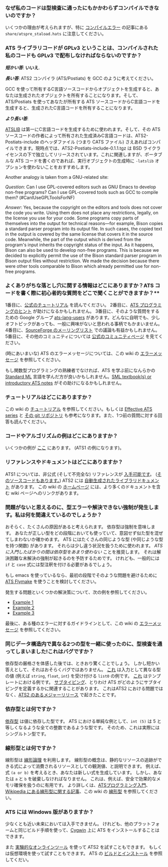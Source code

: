 ### なぜ私のコードは型検査に通ったにもかかわらずコンパイルできないのですか？


いくつかの理由が考えられますが、特に [コンパイルエラー](compiler-errors.md) の記事にある
`share/atspre_staload.hats` に注意してください。

### ATS ライブラリコードが GPLv3 ということは、コンパイルされた私のコードも GPLv3 で配布しなければならないのですか？


***短かい答***: **いいえ**.

***長い答***: ATS2 コンパイラ (ATS/Postiats) を GCC のように考えてください。

GCC
を使って所有するC言語ソースコードからオブジェクトを生成すると、あなたは生成されたオブジェクトを所有することになります。そして、ATS/Postiats
を使ってあなたが所有する ATS ソースコードからC言語コードを生成すると、生成されたC言語コードを所有することになります。

***より長い答***: 

[ATSLIB](ATSLIB.md) は第一にC言語コードを生成するために使われます。そして、その ATS
ソースコードの作者によって所有された生成済みC言語コードは、ATS2-Postiats-include のヘッダファイル (つまり CATS ファイル)
さえあればコンパイルできます。現時点では、ATS2-Postiats-include-0.1.1.tgz は BSD
ライクライセンスの下で独立してリリースされています。これに関連しますが、ポータブルな ATS コードを書くのであれば、実行オブジェクトの生成時に
`-latslib` オプションを使わないことをおすすめします。

Another analogy is taken from a GNU-related site:

*Question*: Can I use GPL-covered editors such as GNU Emacs to develop non-free
programs? Can I use GPL-covered tools such as GCC to compile them?
(#CanIUseGPLToolsForNF)

*Answer*: Yes, because the copyright on the editors and tools does not cover the
code you write. Using them does not place any restrictions, legally, on
the license you use for your code. Some programs copy parts of themselves into 
the output for technical reasons—for example, Bison copies a standard parser 
program into its output file. In such cases, the copied text in the output is covered 
by the same license that covers it in the source code. Meanwhile, the part of
the output which is derived from the program's input inherits the
copyright status of the input. As it happens, Bison can also be used 
to develop non-free programs.
This is because we decided to explicitly permit the use of the Bison
standard parser program in Bison output files without restriction. We made
the decision because there were other tools comparable to Bison which
already permitted use for non-free programs.

### よくありがちな落とし穴に関する情報はどこにありますか？ATS コードを書く際に初心者的な質問をどこで聞くことができますか？**


1番目に、[公式のチュートリアル][1] を読んでください。
2番目に、[ATS プログラミングのヒント][2] が助けになるかもしれません。
3番目に、そのような質問をするための Google グループ [ats-lang-users][3]
があります。どんなに自明でも、少しオフトピックがあっても、一般に興味がないと思われる事柄でもかまいません。
4番目に、[SourceForge のメーリングリスト][4] での議論も有益かもしれません。
5番目に、その他のコミュニティについては [公式のコミュニティページ][5] を見てください。

(時にあいまいな) ATS のエラーメッセージについては、この wiki の [エラーメッセージ](Error-messages.md)
を参照してください。

もし関数型プログラミングの熟練者でなければ、ATS を学ぶ前になんらかの [Standard ML][6] 言語を学んだ方が良いかもしれません。[SML
textbook(s) or introductory ATS notes][7] がその助けになるかもしれません。

[1]: http://www.ats-lang.org/DOCUMENT/#ATSINTRObook
[2]: http://scg.ece.ucsb.edu/software/notes.pdf
[3]: https://groups.google.com/forum/?fromgroups#!forum/ats-lang-users
[4]: https://sourceforge.net/mailarchive/forum.php?forum_name=ats-lang-users
[5]: http://www.ats-lang.org/COMMUNITY/#
[6]: http://en.wikipedia.org/wiki/Standard_ML
[7]: http://www.cs.bu.edu/~hwxi/academic/courses/Spring13/CS320.html

### チュートリアルはどこにありますか？


この wiki の [チュートリアル](tutorials.md) を参照してください。もしくは [Effective ATS series][26]
と [その git リポジトリ][27] も参考になります。また、1つ前の質問に対する回答も読んでください。


### コードやアルゴリズムの例はどこにありますか？


いくつかの例が [ここ][8] にあります。 (ATS1 の例になります)。

[8]: http://www.ats-lang.org/htdocs-old/EXAMPLE/example.html

### リファレンスやドキュメントはどこにありますか？


ATS1 については、非公式 (そして不完全な) リファレンスが [入手可能です][9]。
([そのソースコードもあります。][10])
ATS2 には [自動生成されたライブラリドキュメント][11] があります。
この wiki の [ホームページ](Home.md) には、より多くのドキュメントを含む wiki ページへのリンクがあります。

[9]: http://www.bluishcoder.co.nz/ats/ats-reference.pdf
[10]: https://github.com/doublec/ats-reference
[11]: http://www.ats-lang.org/LIBRARY/

### 問題がないと思えるのに、型エラーや解決できない強制が発生します。私は何を間違えているのでしょうか？


おそらく、たくさんの原因があると考えられます。
依存型は強制を意味します。
あなたが正しい型をどの段階においても使っていて、意図せず似た型を混ぜてしまわないか確かめます。
ATS にはたくさんの同じような型 (や同じような型を持つ関数) があります。
それらは少し違う状況を扱うために使われます。
*ATS に入門したばかりの間は依存型をあまり使わない* ことを推奨します。
それは解決困難な未解決の強制が起きるのを予防するためです。
けれども、一般的には `if` と `case` 式には型注釈を付ける必要があるでしょう。

もし emacs を使っているなら、最初の段階でそのような問題を避けるために [ATS Flymake][12] を使うことを検討してください。

発生する問題といくつかの解決策について、次の例を参照してください。

  - [Example 1][13]
  - [Example 2][14]
  - [Example 3][15]

最後に、ある種のエラーに対するガイドラインとして、この wiki の [エラーメッセージ](Error-messages.md) を参照してください。

[12]: http://www.reddit.com/r/ATS/comments/vx4lq/ats_flymake/
[13]:
https://sourceforge.net/mailarchive/forum.php?thread_name=Pine.LNX.4.64.1207201538580.21676%40csa2.bu.edu&forum_name=ats-lang-users
[14]:
https://groups.google.com/forum/?fromgroups=#!topic/ats-lang-users/bnROVnWcFMU
[15]:
https://groups.google.com/forum/?fromgroups=#!topic/ats-lang-users/oFuXRr4K8ts

### 同じデータ構造内で異なる2つの型を一緒に使ったのに、型検査を通ってしまいました!これはバグですか？


依存型の厳格さを体感した後では、ときおり驚くことでしょう。
しかし短かい答えとして、それはおそらくバグではありません。
[これ][16] は入力として異なる型の値 (例えば `string`, `float`, `int`) を受け付ける `list0` の例です。
[これ][17] はテンプレートにおける例です。
[サブタイピング][18]、とりわけ ATS がどのようにサブタイピングを定義するかに関連することがあります。
これはATS2 における問題ではなく、[ATS2 のあるメジャーリリース][19] で起きたことです。

[16]: http://www.ats-lang.org/DOCUMENT/INTPROGINATS/HTML/x1099.html
[17]:
https://sourceforge.net/mailarchive/forum.php?thread_name=Pine.LNX.4.64.1204041554160.22282%40csa2.bu.edu&forum_name=ats-lang-users
[18]:
http://en.wikipedia.org/wiki/Covariance_and_contravariance_(computer_science)
[19]:
https://sourceforge.net/mailarchive/forum.php?thread_name=727FCEF6-16CE-4249-97B6-750CBB2B2371%40users.sourceforge.net&forum_name=ats-lang-users

### 依存型とは何ですか？


[依存型][20] は値に依存した型です。
ATS における単純な例として、`int (5)` は 5 と等しくなるような全ての整数であるような型です。
そのため、これは実際にはシングルトン型です。

[20]: http://en.wikipedia.org/wiki/Dependent_type

### 線形型とは何ですか？


線形型は [線形論理][21] を利用します。
線形型の概念は、静的なリソースの追跡ができる式によって消費されるリソースとしての観測値、と説明できます。
例えば、式 `(a or b)` を考えるとき、あなたは新しい式を生成しています。
しかし、あなたは `a` と `b` を破棄しなければなりません。
これは、例えば、安全で効果的なメモリ確保を扱うのに有用です。
より詳しくは、[ATSプログラミング入門][22]、[Wikipedia にある線形型に関する記事][23]、この wiki の
[線形型](Linear-types.md) を参照してください。

[21]: http://en.wikipedia.org/wiki/Linear_logic
[22]: http://www.ats-lang.org/DOCUMENT/INTPROGINATS/HTML/c3217.html
[23]:
http://en.wikipedia.org/wiki/Substructural_type_system#Linear_type_systems

### ATS には Windows 版がありますか？


少なくとも近い未来においては入手できません。
けれども、他のプラットフォームと同じビルド手順を使って、[Cygwin][24] 上に ATS をインストールすることはできます。

また [実験的なオンラインツール][25] を使って ATS2 を試すこともできます。
もしくは仮想環境を使って試すこともできます。
ATS の [ビルドとインストール](Building-and-installing.md) を参照してくだい。

[24]: http://www.cygwin.com/
[25]: http://xrats.illtyped.com/code/patsopt



[26]: http://www.ats-lang.org/EXAMPLE/EFFECTIVATS/
[27]:
https://github.com/githwxi/ATS-Postiats/tree/master/doc/EXAMPLE/EFFECTIVATS
